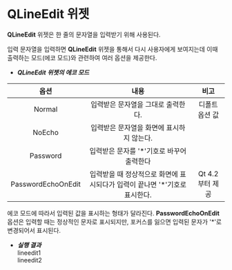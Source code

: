 # QLineEdit 위젯

**QLineEdit** 위젯은 한 줄의 문자열을 입력받기 위해 사용된다.

입력 문자열을 입력하면 **QLineEdit** 위젯을 통해서 다시 사용자에게 보여지는데 이때 출력하는 모드(에코 모드)와 관련하여 여러 옵션을 제공한다.

+ ***QLineEdit 위젯의 에코 모드***

| 옵션 | 내용 | 비고
|:---:|:---:|:---:|
|Normal|입력받은 문자열을 그대로 출력한다. | 디폴트 옵션 값
| NoEcho | 입력받은 문자열을 화면에 표시하지 않는다. | |
| Password | 입력받은 문자를 '*'기호로 바꾸어 출력한다 | |
| PasswordEchoOnEdit | 입력받을 때 정상적으로 화면에 표시되다가 입력이 끝나면 '*'기호로 표시한다. | Qt 4.2부터 제공|

에코 모드에 따라서 입력된 값을 표시하는 형태가 달라진다. **PasswordEchoOnEdit** 옵션은 입력할 때는 정상적인 문자로 표시되지만, 포커스를 잃으면 입력된 문자가 '*'로 변경되어서 표시된다.

+ ***실행 결과***<br>
lineedit1<br>
lineedit2